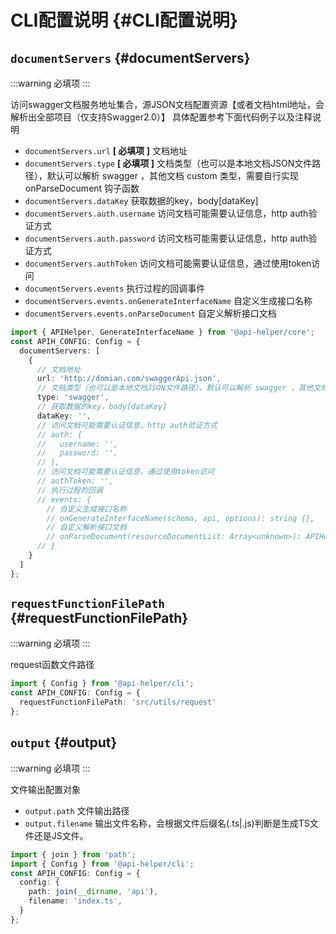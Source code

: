 # CLI配置说明 {#CLI配置说明}

## `documentServers` {#documentServers}
:::warning 必填项
:::

访问swagger文档服务地址集合，源JSON文档配置资源【或者文档html地址，会解析出全部项目（仅支持Swagger2.0）】
具体配置参考下面代码例子以及注释说明
* `documentServers.url`  <strong style="color:var(--vt-c-yellow-dark);">[ 必填项 ]</strong> 文档地址
* `documentServers.type`  <strong style="color:var(--vt-c-yellow-dark);">[ 必填项 ]</strong> 文档类型（也可以是本地文档JSON文件路径），默认可以解析 swagger ，其他文档 custom 类型，需要自行实现 onParseDocument 钩子函数
* `documentServers.dataKey`  获取数据的key，body[dataKey]
* `documentServers.auth.username`  访问文档可能需要认证信息，http auth验证方式
* `documentServers.auth.password`  访问文档可能需要认证信息，http auth验证方式
* `documentServers.authToken`  访问文档可能需要认证信息，通过使用token访问
* `documentServers.events`  执行过程的回调事件
* `documentServers.events.onGenerateInterfaceName`  自定义生成接口名称
* `documentServers.events.onParseDocument`  自定义解析接口文档
```typescript
import { APIHelper, GenerateInterfaceName } from '@api-helper/core';
const APIH_CONFIG: Config = {
  documentServers: [
    {
      // 文档地址
      url: 'http://domian.com/swaggerApi.json',
      // 文档类型（也可以是本地文档JSON文件路径），默认可以解析 swagger ，其他文档 custom 类型，需要自行实现 onParseDocument 钩子函数
      type: 'swagger',
      // 获取数据的key，body[dataKey]
      dataKey: '',
      // 访问文档可能需要认证信息，http auth验证方式
      // auth: {
      //   username: '',
      //   password: '',
      // },
      // 访问文档可能需要认证信息，通过使用token访问
      // authToken: '',
      // 执行过程的回调
      // events: {
        // 自定义生成接口名称
        // onGenerateInterfaceName(schema, api, options): string {},
        // 自定义解析接口文档
        // onParseDocument(resourceDocumentList: Array<unknown>): APIHelper.Document[] {},
      // }
    }
  ]
};
```

## `requestFunctionFilePath` {#requestFunctionFilePath}
:::warning 必填项
:::

request函数文件路径

```typescript
import { Config } from '@api-helper/cli';
const APIH_CONFIG: Config = {
  requestFunctionFilePath: 'src/utils/request'
};
```

## `output` {#output}
:::warning 必填项
:::

文件输出配置对象

* `output.path` 文件输出路径
* `output.filename` 输出文件名称，会根据文件后缀名(.ts|.js)判断是生成TS文件还是JS文件。

```typescript
import { join } from 'path';
import { Config } from '@api-helper/cli';
const APIH_CONFIG: Config = {
  config: {
    path: join(__dirname, 'api'),
    filename: 'index.ts',
  }
};
```
